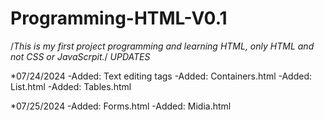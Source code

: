 # Programming-HTML-V0.1
/*This is my first project programming and learning HTML, only HTML and not CSS or JavaScrpit.*/
*UPDATES*

*07/24/2024
 -Added: Text editing tags
 -Added: Containers.html
 -Added: List.html
 -Added: Tables.html

*07/25/2024
-Added: Forms.html
-Added: Midia.html
